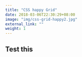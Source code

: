 ```yaml
---
title: "CSS happy Grid"
date: 2018-03-06T22:30:29+08:00
image: "img/css-grid-happy2.jpg"
external_link: ""
weight: 1
---
```


## Test this
